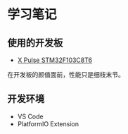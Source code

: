 # 学习笔记

## 使用的开发板
- [X Pulse STM32F103C8T6](https://item.taobao.com/item.htm?id=792414362870)

在开发板的颜值面前，性能只是细枝末节。

## 开发环境
- VS Code
- PlatformIO Extension

